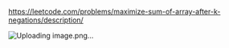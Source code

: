 https://leetcode.com/problems/maximize-sum-of-array-after-k-negations/description/

![Uploading image.png…]()
